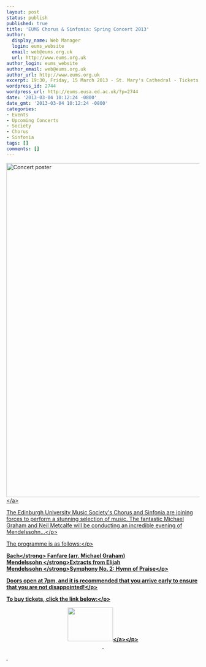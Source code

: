 ```yaml
---
layout: post
status: publish
published: true
title: 'EUMS Chorus & Sinfonia: Spring Concert 2013'
author:
  display_name: Web Manager
  login: eums_website
  email: web@eums.org.uk
  url: http://www.eums.org.uk
author_login: eums_website
author_email: web@eums.org.uk
author_url: http://www.eums.org.uk
excerpt: 19:30, Friday, 15 March 2013 - St. Mary's Cathedral - Tickets £8 (£5)
wordpress_id: 2744
wordpress_url: http://eums.eusa.ed.ac.uk/?p=2744
date: '2013-03-04 10:12:24 -0800'
date_gmt: '2013-03-04 10:12:24 -0800'
categories:
- Events
- Upcoming Concerts
- Society
- Chorus
- Sinfonia
tags: []
comments: []
---
```

<p><a title="buy tickets online" href="http:&#47;&#47;www.ticketsource.co.uk&#47;event&#47;33055"> <img alt="Concert poster" src="http:&#47;&#47;eums.eusa.ed.ac.uk&#47;wp-content&#47;uploads&#47;images&#47;w620&#47;posters&#47;20130315_chorussinfonia.jpg" width="620" height="872" &#47;><&#47;a></p>
<p>The Edinburgh University Music Society's Chorus and Sinfonia are joining forces to perform a stunning selection of music. The fantastic Michael Graham and Neil Metcalfe will be conducting an incredible evening of Mendelssohn...<&#47;p></p>
<p>The programme is as follows:<&#47;p></p>
<p><strong>Bach<&#47;strong> Fanfare (arr. Michael Graham)<br />
<strong>Mendelssohn&nbsp;<&#47;strong>Extracts from Elijah<br />
<strong>Mendelssohn&nbsp;<&#47;strong>Symphony No. 2: Hymn of Praise<&#47;p></p>
<p>Doors open at 7pm, and it is recommended that you arrive early to ensure that you are not disappointed!<&#47;p></p>
<p>To buy tickets, click the link below:<&#47;p></p>
<p align="middle"><a title="buy tickets online" href="http:&#47;&#47;www.ticketsource.co.uk&#47;event&#47;33055"> <img alt="" src="http:&#47;&#47;www.ticketsource.co.uk&#47;images&#47;buyTickets&#47;buyTickets-medium.png" width="118" height="88" border="0" &#47;><&#47;a><&#47;p><br />
&nbsp;</p>
<p>&nbsp;</p>
